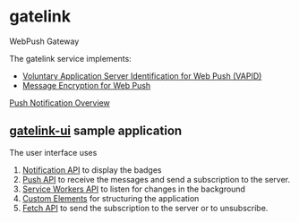# gatelink

WebPush Gateway

The gatelink service implements:

- [Voluntary Application Server Identification for Web Push (VAPID)](https://tools.ietf.org/html/draft-thomson-webpush-vapid-02)
- [Message Encryption for Web Push](https://tools.ietf.org/html/rfc8291)

[Push Notification Overview](https://developers.google.com/web/fundamentals/push-notifications/web-push-protocol#more_headers)


## [gatelink-ui](https://github.com/AdamBien/webpush/tree/master/webpush-ui) sample application

The user interface uses
1. [Notification API](https://developer.mozilla.org/en-US/docs/Web/API/notification) to display the badges
2. [Push API](https://developer.mozilla.org/en-US/docs/Web/API/Push_API) to receive the messages and send a subscription to the server.
3. [Service Workers API](https://developer.mozilla.org/en-US/docs/Web/API/Service_Worker_API) to listen for changes in the background
4. [Custom Elements](https://developer.mozilla.org/en-US/docs/Web/API/Window/customElements) for structuring the application
5. [Fetch API](https://developer.mozilla.org/en-US/docs/Web/API/Fetch_API) to send the subscription to the server or to unsubscribe.
